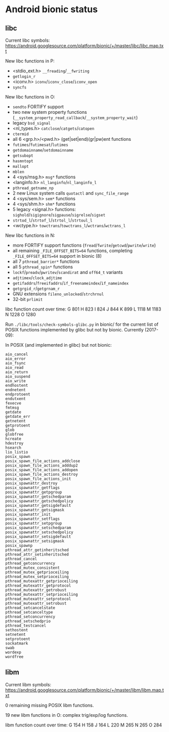 Android bionic status
=====================

libc
----

Current libc symbols: https://android.googlesource.com/platform/bionic/+/master/libc/libc.map.txt

New libc functions in P:
  * <stdio_ext.h> `__freading`/`__fwriting`
  * `getlogin_r`
  * <iconv.h> `iconv`/`iconv_close`/`iconv_open`
  * `syncfs`

New libc functions in O:
  * `sendto` FORTIFY support
  * two new system property functions (`__system_property_read_callback`/`__system_property_wait`)
  * legacy `bsd_signal`
  * <nl_types.h> `catclose`/`catgets`/`catopen`
  * `ctermid`
  * all 6 <grp.h>/<pwd.h> (get|set|end)(gr|pw)ent functions
  * `futimes`/`futimesat`/`lutimes`
  * `getdomainname`/`setdomainname`
  * `getsubopt`
  * `hasmntopt`
  * `mallopt`
  * `mblen`
  * 4 <sys/msg.h> `msg*` functions
  * <langinfo.h> `nl_langinfo`/`nl_langinfo_l`
  * `pthread_getname_np`
  * 2 new Linux system calls `quotactl` and `sync_file_range`
  * 4 <sys/sem.h> `sem*` functions
  * 4 <sys/shm.h> `shm*` functions
  * 5 legacy <signal.h> functions: `sighold`/`sigignore`/`sigpause`/`sigrelse`/`sigset`
  * `strtod_l`/`strtof_l`/`strtol_l`/`strtoul_l`
  * <wctype.h> `towctrans`/`towctrans_l`/`wctrans`/`wctrans_l`

New libc functions in N:
  * more FORTIFY support functions (`fread`/`fwrite`/`getcwd`/`pwrite`/`write`)
  * all remaining `_FILE_OFFSET_BITS=64` functions, completing `_FILE_OFFSET_BITS=64` support in bionic (8)
  * all 7 `pthread_barrier*` functions
  * all 5 `pthread_spin*` functions
  * `lockf`/`preadv`/`pwritev`/`scandirat` and `off64_t` variants
  * `adjtimex`/`clock_adjtime`
  * `getifaddrs`/`freeifaddrs`/`if_freenameindex`/`if_nameindex`
  * `getgrgid_r`/`getgrnam_r`
  * GNU extensions `fileno_unlocked`/`strchrnul`
  * 32-bit `prlimit`

libc function count over time:
  G 801
  H 823
  I 824
  J 844
  K 899
  L 1118
  M 1183
  N 1228
  O 1280

Run `./libc/tools/check-symbols-glibc.py` in bionic/ for the current
list of POSIX functions implemented by glibc but not by bionic. Currently
(2017-09):

In POSIX (and implemented in glibc) but not bionic:
```
aio_cancel
aio_error
aio_fsync
aio_read
aio_return
aio_suspend
aio_write
endhostent
endnetent
endprotoent
endutxent
fexecve
fmtmsg
getdate
getdate_err
getnetent
getprotoent
glob
globfree
hcreate
hdestroy
hsearch
lio_listio
posix_spawn
posix_spawn_file_actions_addclose
posix_spawn_file_actions_adddup2
posix_spawn_file_actions_addopen
posix_spawn_file_actions_destroy
posix_spawn_file_actions_init
posix_spawnattr_destroy
posix_spawnattr_getflags
posix_spawnattr_getpgroup
posix_spawnattr_getschedparam
posix_spawnattr_getschedpolicy
posix_spawnattr_getsigdefault
posix_spawnattr_getsigmask
posix_spawnattr_init
posix_spawnattr_setflags
posix_spawnattr_setpgroup
posix_spawnattr_setschedparam
posix_spawnattr_setschedpolicy
posix_spawnattr_setsigdefault
posix_spawnattr_setsigmask
posix_spawnp
pthread_attr_getinheritsched
pthread_attr_setinheritsched
pthread_cancel
pthread_getconcurrency
pthread_mutex_consistent
pthread_mutex_getprioceiling
pthread_mutex_setprioceiling
pthread_mutexattr_getprioceiling
pthread_mutexattr_getprotocol
pthread_mutexattr_getrobust
pthread_mutexattr_setprioceiling
pthread_mutexattr_setprotocol
pthread_mutexattr_setrobust
pthread_setcancelstate
pthread_setcanceltype
pthread_setconcurrency
pthread_setschedprio
pthread_testcancel
sethostent
setnetent
setprotoent
sockatmark
swab
wordexp
wordfree
```

libm
----

Current libm symbols: https://android.googlesource.com/platform/bionic/+/master/libm/libm.map.txt

0 remaining missing POSIX libm functions.

19 new libm functions in O: complex trig/exp/log functions.

libm function count over time:
  G 154
  H 158
  J 164
  L 220
  M 265
  N 265
  O 284

